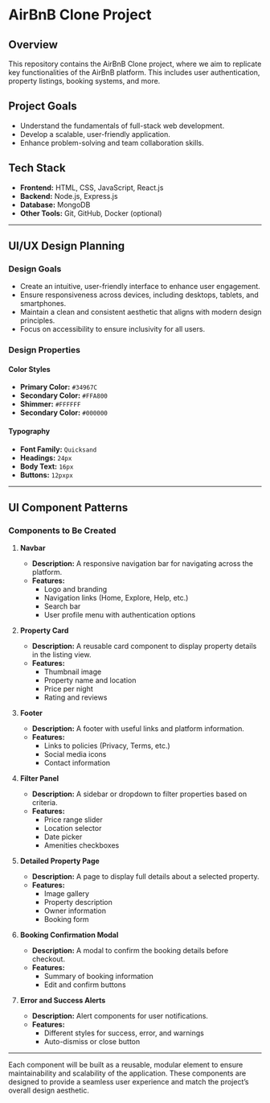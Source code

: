 # AirBnB Clone Project

## Overview
This repository contains the AirBnB Clone project, where we aim to replicate key functionalities of the AirBnB platform. This includes user authentication, property listings, booking systems, and more.

## Project Goals
- Understand the fundamentals of full-stack web development.
- Develop a scalable, user-friendly application.
- Enhance problem-solving and team collaboration skills.

## Tech Stack
- **Frontend:** HTML, CSS, JavaScript, React.js
- **Backend:** Node.js, Express.js
- **Database:** MongoDB
- **Other Tools:** Git, GitHub, Docker (optional)

---

## UI/UX Design Planning

### Design Goals
- Create an intuitive, user-friendly interface to enhance user engagement.
- Ensure responsiveness across devices, including desktops, tablets, and smartphones.
- Maintain a clean and consistent aesthetic that aligns with modern design principles.
- Focus on accessibility to ensure inclusivity for all users.

### Design Properties

#### Color Styles
- **Primary Color:** `#34967C`
- **Secondary Color:** `#FFA800`
- **Shimmer:** `#FFFFFF`
- **Secondary Color:** `#000000`

#### Typography
- **Font Family:** `Quicksand`
- **Headings:** `24px`
- **Body Text:** `16px`
- **Buttons:** `12pxpx`

---

## UI Component Patterns

### Components to Be Created

1. **Navbar**
   - **Description:** A responsive navigation bar for navigating across the platform.
   - **Features:**
     - Logo and branding
     - Navigation links (Home, Explore, Help, etc.)
     - Search bar
     - User profile menu with authentication options

2. **Property Card**
   - **Description:** A reusable card component to display property details in the listing view.
   - **Features:**
     - Thumbnail image
     - Property name and location
     - Price per night
     - Rating and reviews

3. **Footer**
   - **Description:** A footer with useful links and platform information.
   - **Features:**
     - Links to policies (Privacy, Terms, etc.)
     - Social media icons
     - Contact information

4. **Filter Panel**
   - **Description:** A sidebar or dropdown to filter properties based on criteria.
   - **Features:**
     - Price range slider
     - Location selector
     - Date picker
     - Amenities checkboxes

5. **Detailed Property Page**
   - **Description:** A page to display full details about a selected property.
   - **Features:**
     - Image gallery
     - Property description
     - Owner information
     - Booking form

6. **Booking Confirmation Modal**
   - **Description:** A modal to confirm the booking details before checkout.
   - **Features:**
     - Summary of booking information
     - Edit and confirm buttons

7. **Error and Success Alerts**
   - **Description:** Alert components for user notifications.
   - **Features:**
     - Different styles for success, error, and warnings
     - Auto-dismiss or close button

---

Each component will be built as a reusable, modular element to ensure maintainability and scalability of the application. These components are designed to provide a seamless user experience and match the project’s overall design aesthetic.
